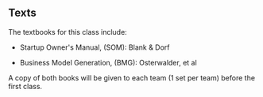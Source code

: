 ## Texts

The textbooks for this class include:

* Startup Owner's Manual, (SOM): Blank & Dorf

* Business Model Generation, (BMG): Osterwalder, et al

A copy of both books will be given to each team (1 set per team) before the first class.
